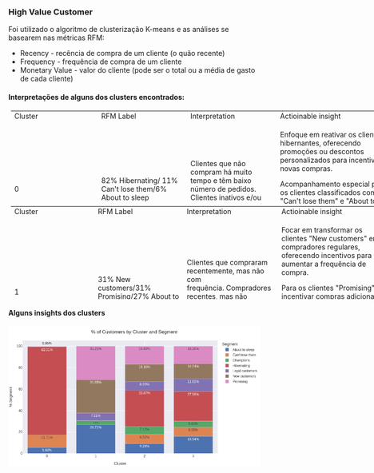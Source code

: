 ### High Value Customer

Foi utilizado o algoritmo de clusterização K-means e as análises se basearem nas métricas RFM:

- Recency - recência de compra de um cliente (o quão recente)
- Frequency - frequência de compra de um cliente
- Monetary Value - valor do cliente (pode ser o total ou a média de gasto de cada cliente)

#### Interpretações de alguns dos clusters encontrados:

<table style="height: 186px; width: 763px;margin:5px">
<tbody>
<tr>
<td style="width: 176.875px;">Cluster</td>
<td style="width: 176.875px;">RFM Label</td>
<td style="width: 176.875px;">Interpretation</td>
<td style="width: 231.375px;">Actioinable insight</td>
</tr>
<tr>
<td style="width: 176.875px;">0</td>
<td style="width: 176.875px;">82% Hibernating/ 11% Can't lose them/6% About to sleep</td>
<td style="width: 176.875px;">Clientes que n&atilde;o compram h&aacute; muito tempo e t&ecirc;m baixo n&uacute;mero de pedidos. Clientes inativos e/ou prestes a se tornarem inativos.</td>
<td style="width: 231.375px;">
<p>Enfoque em reativar os clientes hibernantes, oferecendo promo&ccedil;&otilde;es ou descontos personalizados para incentivar novas compras.</p>
<p>Acompanhamento especial para os clientes classificados como "Can't lose them" e "About to sleep", oferecendo incentivos adicionais, produtos novos/populares e mantendo contato para evitar a perda para concorr&ecirc;ncia.</p>
</td>
</tr>
</tbody>
</table>

<table style="height: 186px; width: 763px; margin:5px">
<tbody>
<tr>
<td style="width: 176.875px;">Cluster</td>
<td style="width: 176.875px;">RFM Label</td>
<td style="width: 176.875px;">Interpretation</td>
<td style="width: 231.375px;">Actioinable insight</td>
</tr>
<tr>
<td style="width: 176.875px;">1</td>
<td style="width: 176.875px;">31% New customers/31% Promising/27% About to sleep</td>
<td style="width: 176.875px;">Clientes que compraram recentemente, mas n&atilde;o com frequ&ecirc;ncia.&nbsp;Compradores recentes, mas n&atilde;o gastaram muito.&nbsp;Valores de rec&ecirc;ncia e frequ&ecirc;ncia abaixo da m&eacute;dia.</td>
<td style="width: 231.375px;">
<p>Focar em transformar os clientes "New customers" em compradores regulares, oferecendo incentivos para aumentar a frequ&ecirc;ncia de compra.</p>
<p>Para os clientes "Promising", incentivar compras adicionais com ofertas personalizadas,&nbsp;criar reconhecimento da marca e oferecer amostras gr&aacute;tis de produtos.</p>
<p>&nbsp;</p>
</td>
</tr>
</tbody>
</table>


#### Alguns insights dos clusters

<img src="../img/output2.png"/>
